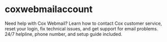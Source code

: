 # coxwebmailaccount
Need help with Cox Webmail? Learn how to contact Cox customer service, reset your login, fix technical issues, and get support for email problems. 24/7 helpline, phone number, and setup guide included.
